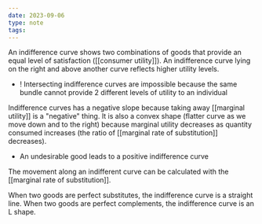 ```yaml
---
date: 2023-09-06
type: note
tags: 
---
```


An indifference curve shows two combinations of goods that provide an equal level of satisfaction ([[consumer utility]]). An indifference curve lying on the right and above another curve reflects higher utility levels.
- ! Intersecting indifference curves are impossible because the same bundle cannot provide 2 different levels of utility to an individual 

Indifference curves has a negative slope because taking away [[marginal utility]] is a "negative" thing. It is also a convex shape (flatter curve as we move down and to the right) because marginal utility decreases as quantity consumed increases (the ratio of [[marginal rate of substitution]] decreases).
- An undesirable good leads to a positive indifference curve

The movement along an indifferent curve can be calculated with the [[marginal rate of substitution]].

When two goods are perfect substitutes, the indifference curve is a straight line. When two goods are perfect complements, the indifference curve is an L shape.